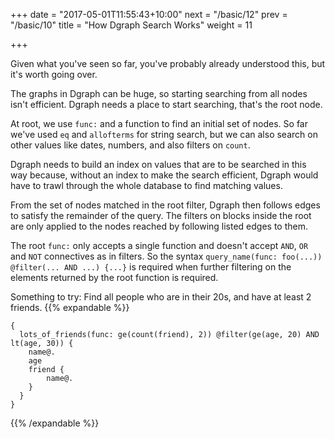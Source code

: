 +++
date = "2017-05-01T11:55:43+10:00"
next = "/basic/12"
prev = "/basic/10"
title = "How Dgraph Search Works"
weight = 11


+++

Given what you've seen so far, you've probably already understood this, but it's worth going over.

The graphs in Dgraph can be huge, so starting searching from all nodes isn't efficient. Dgraph needs a place to start searching, that's the root node.

At root, we  use  `func:` and a function to find an initial set of nodes. So far we've used `eq` and `allofterms` for string search, but we can also search on other values like dates, numbers, and also filters on `count`.

Dgraph needs to build an index on values that are to be searched in this way because, without an index to make the search efficient, Dgraph would have to trawl through the whole database to find matching values.

From the set of nodes matched in the root filter, Dgraph then follows edges to satisfy the remainder of the query.  The filters on blocks inside the root are only applied to the nodes reached by following listed edges to them.

The root `func:` only accepts a single function and doesn't accept `AND`, `OR` and `NOT` connectives as in filters. So the syntax `query_name(func: foo(...)) @filter(... AND ...) {...}` is required when further filtering on the elements returned by the root function is required.

Something to try: Find all people who are in their 20s, and have at least 2 friends.
{{% expandable %}}
```
{
  lots_of_friends(func: ge(count(friend), 2)) @filter(ge(age, 20) AND lt(age, 30)) {
    name@.
    age
    friend {
        name@.
    }
  }
}
```
{{% /expandable %}}
